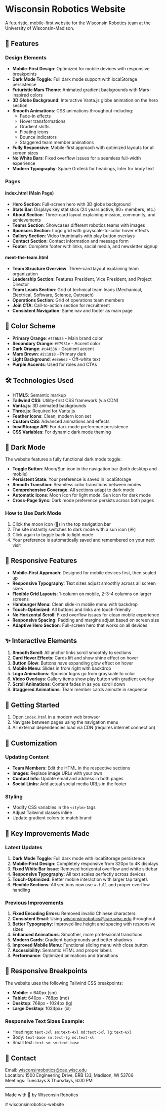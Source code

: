 # Wisconsin Robotics Website

A futuristic, mobile-first website for the Wisconsin Robotics team at the University of Wisconsin-Madison.

## 🚀 Features

### Design Elements
- **Mobile-First Design**: Optimized for mobile devices with responsive breakpoints
- **Dark Mode Toggle**: Full dark mode support with localStorage persistence
- **Futuristic Mars Theme**: Animated gradient backgrounds with Mars-inspired colors
- **3D Globe Background**: Interactive Vanta.js globe animation on the hero section
- **Smooth Animations**: CSS animations throughout including:
  - Fade-in effects
  - Hover transformations
  - Gradient shifts
  - Floating icons
  - Bounce indicators
  - Staggered team member animations
- **Fully Responsive**: Mobile-first approach with optimized layouts for all screen sizes
- **No White Bars**: Fixed overflow issues for a seamless full-width experience
- **Modern Typography**: Space Grotesk for headings, Inter for body text

### Pages

#### index.html (Main Page)
- **Hero Section**: Full-screen hero with 3D globe background
- **Stats Bar**: Displays key statistics (24 years active, 80+ members, etc.)
- **About Section**: Three-card layout explaining mission, community, and achievements
- **Teams Section**: Showcases different robotics teams with images
- **Sponsors Section**: Logo grid with grayscale-to-color hover effects
- **Gallery Section**: Video thumbnails with play button overlays
- **Contact Section**: Contact information and message form
- **Footer**: Complete footer with links, social media, and newsletter signup

#### meet-the-team.html
- **Team Structure Overview**: Three-card layout explaining team organization
- **Leadership Section**: Features President, Vice President, and Project Director
- **Team Leads Section**: Grid of technical team leads (Mechanical, Electrical, Software, Science, Outreach)
- **Operations Section**: Grid of operations team members
- **Join CTA**: Call-to-action section for recruitment
- **Consistent Navigation**: Same nav and footer as main page

## 🎨 Color Scheme

- **Primary Orange**: `#ff6b35` - Main brand color
- **Secondary Orange**: `#f7931e` - Accent color
- **Dark Orange**: `#c44536` - Gradient accent
- **Mars Brown**: `#2c1810` - Primary dark
- **Light Background**: `#e8e6e3` - Off-white text
- **Purple Accents**: Used for roles and CTAs

## 🛠️ Technologies Used

- **HTML5**: Semantic markup
- **Tailwind CSS**: Utility-first CSS framework (via CDN)
- **Vanta.js**: 3D animated backgrounds
- **Three.js**: Required for Vanta.js
- **Feather Icons**: Clean, modern icon set
- **Custom CSS**: Advanced animations and effects
- **localStorage API**: For dark mode preference persistence
- **CSS Variables**: For dynamic dark mode theming

## 🌙 Dark Mode

The website features a fully functional dark mode toggle:

- **Toggle Button**: Moon/Sun icon in the navigation bar (both desktop and mobile)
- **Persistent State**: Your preference is saved in localStorage
- **Smooth Transition**: Seamless color transitions between modes
- **Comprehensive Coverage**: All sections adapt to dark mode
- **Automatic Icons**: Moon icon for light mode, Sun icon for dark mode
- **Cross-Page Sync**: Dark mode preference persists across both pages

### How to Use Dark Mode
1. Click the moon icon (🌙) in the top navigation bar
2. The site instantly switches to dark mode with a sun icon (☀️)
3. Click again to toggle back to light mode
4. Your preference is automatically saved and remembered on your next visit

## 📱 Responsive Features

- **Mobile-First Approach**: Designed for mobile devices first, then scaled up
- **Responsive Typography**: Text sizes adjust smoothly across all screen sizes
- **Flexible Grid Layouts**: 1-column on mobile, 2-3-4 columns on larger screens
- **Hamburger Menu**: Clean slide-in mobile menu with backdrop
- **Touch-Optimized**: All buttons and links are touch-friendly
- **No Horizontal Scroll**: Fixed overflow issues for clean mobile experience
- **Responsive Spacing**: Padding and margins adjust based on screen size
- **Adaptive Hero Section**: Full-screen hero that works on all devices

## ✨ Interactive Elements

1. **Smooth Scroll**: All anchor links scroll smoothly to sections
2. **Card Hover Effects**: Cards lift and show shine effect on hover
3. **Button Glow**: Buttons have expanding glow effect on hover
4. **Mobile Menu**: Slides in from right with backdrop
5. **Logo Animations**: Sponsor logos go from grayscale to color
6. **Video Overlays**: Gallery items show play button with gradient overlay
7. **Scroll Animations**: Content fades in as you scroll down
8. **Staggered Animations**: Team member cards animate in sequence

## 🚀 Getting Started

1. Open `index.html` in a modern web browser
2. Navigate between pages using the navigation menu
3. All external dependencies load via CDN (requires internet connection)

## 📝 Customization

### Updating Content
- **Team Members**: Edit the HTML in the respective sections
- **Images**: Replace image URLs with your own
- **Contact Info**: Update email and address in both pages
- **Social Links**: Add actual social media URLs in the footer

### Styling
- Modify CSS variables in the `<style>` tags
- Adjust Tailwind classes inline
- Update gradient colors to match brand

## 🌟 Key Improvements Made

### Latest Updates
1. **Dark Mode Toggle**: Full dark mode with localStorage persistence
2. **Mobile-First Design**: Completely responsive from 320px to 4K displays
3. **Fixed White Bar Issue**: Removed horizontal overflow and white sidebar
4. **Responsive Typography**: All text scales perfectly across devices
5. **Touch-Optimized**: Better mobile interaction with larger tap targets
6. **Flexible Sections**: All sections now use `w-full` and proper overflow handling

### Previous Improvements
1. **Fixed Encoding Errors**: Removed invalid Chinese characters
2. **Consistent Email**: Using wisconsinrobotics@cae.wisc.edu throughout
3. **Better Typography**: Improved line height and spacing with responsive sizes
4. **Enhanced Animations**: Smoother, more professional transitions
5. **Modern Cards**: Gradient backgrounds and better shadows
6. **Improved Mobile Menu**: Functional sliding menu with close button
7. **Accessibility**: Semantic HTML and proper labels
8. **Performance**: Optimized animations and transitions

## 📐 Responsive Breakpoints

The website uses the following Tailwind CSS breakpoints:
- **Mobile**: < 640px (sm)
- **Tablet**: 640px - 768px (md)
- **Desktop**: 768px - 1024px (lg)
- **Large Desktop**: 1024px+ (xl)

### Responsive Text Sizes Example:
- Headings: `text-3xl sm:text-4xl md:text-5xl lg:text-6xl`
- Body: `text-base sm:text-lg md:text-xl`
- Small text: `text-sm sm:text-base`

## 📧 Contact

Email: wisconsinrobotics@cae.wisc.edu  
Location: 1500 Engineering Drive, ERB 133, Madison, WI 53706  
Meetings: Tuesdays & Thursdays, 6:00 PM

---

Made with 🧀 by Wisconsin Robotics

#   w i s c o n s i n r o b o t i c s - w e b s i t e  
 